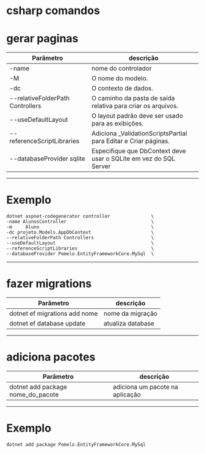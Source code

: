 # csharp comandos

# gerar paginas
| Parâmetro                        | descrição                                                        | 
| ---                              |    ---                                                           |
|-name                             | nome do controlador                                              |
| -M                               | O nome do modelo.                                                |
| -dc                              | O contexto de dados.                                             |
| --relativeFolderPath Controllers | O caminho da pasta de saída relativa para criar os arquivos.     |
| --useDefaultLayout               | O layout padrão deve ser usado para as exibições.                |
|--referenceScriptLibraries        | Adiciona _ValidationScriptsPartial para Editar e Criar páginas.  |
|--databaseProvider sqlite	       | Especifique que DbContext deve usar o SQLite em vez do SQL Server|
---
# Exemplo
```
dotnet aspnet-codegenerator controller               \
-name AlunosController                               \
-m     Aluno                                         \
-dc projeto.Models.AppDbContext                      \
--relativeFolderPath Controllers                     \
--useDefaultLayout                                   \
--referenceScriptLibraries                           \
--databaseProvider Pomelo.EntityFrameworkCore.MySql  \
```
---
# fazer migrations
| Parâmetro                     | descrição        |
| ---                           | ---              |  
| dotnet ef migrations add nome | nome da migração |
| dotnet ef database update     | atualiza database|   
---
# adiciona pacotes
| Parâmetro                              | descrição                      |
| ---                                    | ---                            |
| dotnet add package nome_do_pacote      | adiciona um pacote na aplicação|

---
# Exemplo
```dotnet add package Pomelo.EntityFrameworkCore.MySql```


